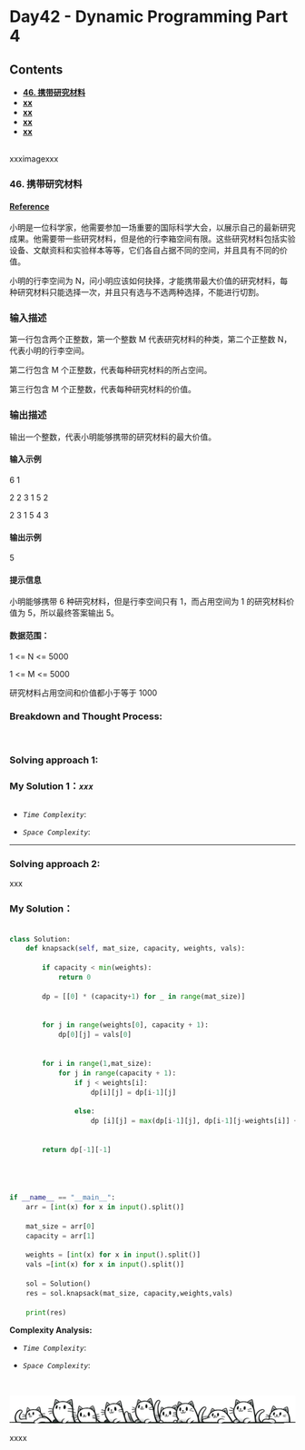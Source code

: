 # Day42 - Dynamic Programming Part 4


## Contents
* **[46. 携带研究材料](#46)**
* **[xx](#)**
* **[xx](#)**
* **[xx](#)**
* **[xx](#)**
<br>
xxximagexxx
<br>

### 46. 携带研究材料 <a name = "46"></a>
#### [Reference](https://kamacoder.com/problempage.php?pid=1046)


小明是一位科学家，他需要参加一场重要的国际科学大会，以展示自己的最新研究成果。他需要带一些研究材料，但是他的行李箱空间有限。这些研究材料包括实验设备、文献资料和实验样本等等，它们各自占据不同的空间，并且具有不同的价值。 

小明的行李空间为 N，问小明应该如何抉择，才能携带最大价值的研究材料，每种研究材料只能选择一次，并且只有选与不选两种选择，不能进行切割。

### 输入描述
第一行包含两个正整数，第一个整数 M 代表研究材料的种类，第二个正整数 N，代表小明的行李空间。

第二行包含 M 个正整数，代表每种研究材料的所占空间。 

第三行包含 M 个正整数，代表每种研究材料的价值。

### 输出描述
输出一个整数，代表小明能够携带的研究材料的最大价值。

#### 输入示例
6 1

2 2 3 1 5 2

2 3 1 5 4 3
#### 输出示例
5

#### 提示信息

小明能够携带 6 种研究材料，但是行李空间只有 1，而占用空间为 1 的研究材料价值为 5，所以最终答案输出 5。 

#### 数据范围：
1 <= N <= 5000

1 <= M <= 5000

研究材料占用空间和价值都小于等于 1000

### Breakdown and Thought Process:  
<br>

### Solving approach 1:




### My Solution 1：_`xxx`_  

  
```python


```


- *`Time Complexity`*:<br>

  
- *`Space Complexity`*:<br>
---
  
### Solving approach 2:  


xxx

 
### My Solution：

  
```python

class Solution:
    def knapsack(self, mat_size, capacity, weights, vals):
        
        if capacity < min(weights):
            return 0
            
        dp = [[0] * (capacity+1) for _ in range(mat_size)]
        
        
        for j in range(weights[0], capacity + 1):
            dp[0][j] = vals[0]
    
        
        for i in range(1,mat_size):
            for j in range(capacity + 1):
                if j < weights[i]:
                    dp[i][j] = dp[i-1][j]
                    
                else:
                    dp [i][j] = max(dp[i-1][j], dp[i-1][j-weights[i]] + vals[i])
                    
        
        return dp[-1][-1]
        
        
        
        
if __name__ == "__main__":
    arr = [int(x) for x in input().split()]
        
    mat_size = arr[0]
    capacity = arr[1]
        
    weights = [int(x) for x in input().split()]
    vals =[int(x) for x in input().split()]
        
    sol = Solution()
    res = sol.knapsack(mat_size, capacity,weights,vals)
        
    print(res) 
```


**Complexity Analysis:**  

- *`Time Complexity`*:<br>

  
- *`Space Complexity`*:<br>

<br>

![Dividing Line](https://github.com/samuelusc/Algomuscle/blob/main/assets/CatDividing.png)
<br>


xxxx







